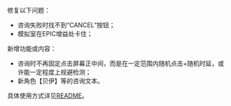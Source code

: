 修复以下问题：

- 咨询失败时找不到“CANCEL”按钮；
- 模拟室在EPIC增益处卡住；

新增功能或内容：

- 咨询时不再固定点击屏幕正中间，而是在一定范围内随机点击+随机时延，或许能一定程度上规避检测；
- 新角色【贝伊】等的咨询文本。

具体使用方式详见[README](https://github.com/Zebartin/autoxjs-scripts/blob/master/NIKKE/README.md)。
